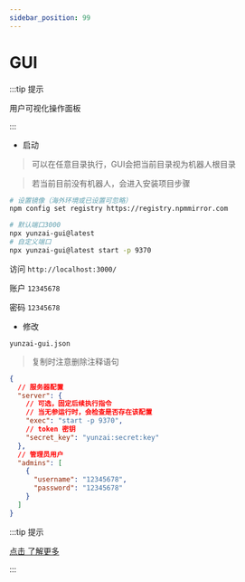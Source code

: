 ```yaml
---
sidebar_position: 99
---
```


# GUI

:::tip 提示

用户可视化操作面板

:::

- 启动

> 可以在任意目录执行，GUI会把当前目录视为机器人根目录

> 若当前目前没有机器人，会进入安装项目步骤

```sh
# 设置镜像（海外环境或已设置可忽略）
npm config set registry https://registry.npmmirror.com
```

```sh
# 默认端口3000
npx yunzai-gui@latest
# 自定义端口
npx yunzai-gui@latest start -p 9370
```

访问 `http://localhost:3000/`

账户 `12345678`

密码 `12345678`

- 修改

`yunzai-gui.json`

> 复制时注意删除注释语句

```json
{
  // 服务器配置
  "server": {
    // 可选，固定后续执行指令
    // 当无参运行时，会检查是否存在该配置
    "exec": "start -p 9370",
    // token 密钥
    "secret_key": "yunzai:secret:key"
  },
  // 管理员用户
  "admins": [
    {
      "username": "12345678",
      "password": "12345678"
    }
  ]
}
```

:::tip 提示

[点击 了解更多](https://github.com/yunzai-org/yunzai-gui)

:::

